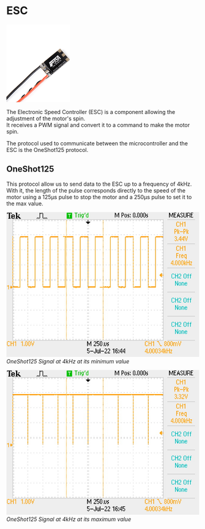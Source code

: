 # ESC
[![ESC](images/ESC.png)](https://github.com/kevinbecquet/Thrust_Control/tree/master/electronics/esc)

The Electronic Speed Controller (ESC) is a component allowing the adjustment of the motor's spin.  
It receives a PWM signal and convert it to a command to make the motor spin.

The protocol used to communicate between the microcontroller and the ESC is the OneShot125 protocol.

## OneShot125

This protocol allow us to send data to the ESC up to a frequency of 4kHz.
With it, the length of the pulse corresponds directly to the speed of the motor using a 125μs pulse to stop the motor and a 250μs pulse to set it to the max value. 


![Oneshot 4kHZ min](images/OneShot125_MIN.JPG)
*OneShot125 Signal at 4kHz at its minimum value*

![Oneshot 4kHZ min](images/OneShot125_MAX.JPG)
*OneShot125 Signal at 4kHz at its maximum value*
